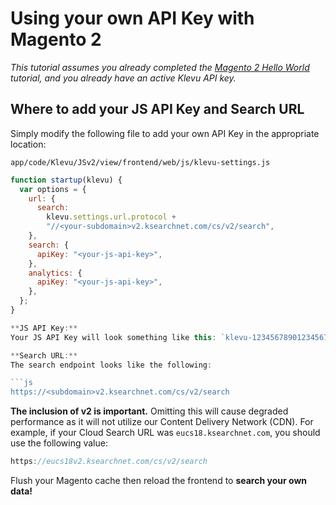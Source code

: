# Using your own API Key with Magento 2

_This tutorial assumes you already completed the
[Magento 2 Hello World](/getting-started/1-hello-world/magento2)
tutorial, and you already have an active Klevu API key._

## Where to add your JS API Key and Search URL

Simply modify the following file to add your own API Key in the appropriate location:

`app/code/Klevu/JSv2/view/frontend/web/js/klevu-settings.js`

````js
function startup(klevu) {
  var options = {
    url: {
      search:
        klevu.settings.url.protocol +
        "//<your-subdomain>v2.ksearchnet.com/cs/v2/search",
    },
    search: {
      apiKey: "<your-js-api-key>",
    },
    analytics: {
      apiKey: "<your-js-api-key>",
    },
  };
}

**JS API Key:**
Your JS API Key will look something like this: `klevu-12345678901234567`.

**Search URL:**
The search endpoint looks like the following:

```js
https://<subdomain>v2.ksearchnet.com/cs/v2/search
````

**The inclusion of v2 is important.** Omitting this will cause degraded performance as it will not utilize our Content Delivery Network (CDN). For example, if your Cloud Search URL was `eucs18.ksearchnet.com`, you should use the following value:

```js
https://eucs18v2.ksearchnet.com/cs/v2/search
```

Flush your Magento cache then reload the frontend to **search your own data!**
